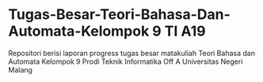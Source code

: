 # Tugas-Besar-Teori-Bahasa-Dan-Automata-Kelompok 9 TI A19
Repositori berisi laporan progress tugas besar matakuliah Teori Bahasa dan Automata Kelompok 9 Prodi Teknik Informatika Off A Universitas Negeri Malang 
